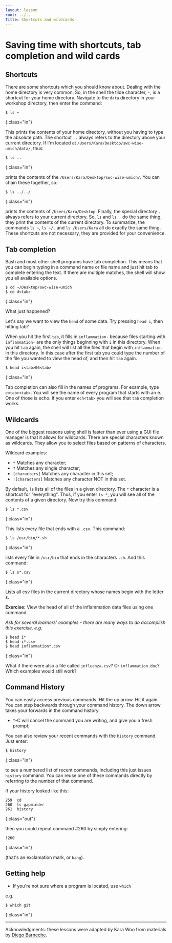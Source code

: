 ```yaml
---
layout: lesson
root: ../..
Title: Shortcuts and wildcards
---
```


# Saving time with shortcuts, tab completion and wild cards

## Shortcuts

There are some shortcuts which you should know about. Dealing with the home
directory is very common. So, in the shell the tilde character, `~`, is a
shortcut for your home directory. Navigate to the `data` directory in your
workshop directory, then enter the command:

~~~
$ ls ~
~~~
{:class="in"}

This prints the contents of your home directory, without you having to type the
absolute path. The shortcut `..` always refers to the directory above your
current directory. If I'm located at `/Users/Kara/Desktop/swc-wise-umich/data/`, thus:

~~~
$ ls ..
~~~
{:class="in"}

prints the contents of the `/Users/Kara/Desktop/swc-wise-umich/`. You can chain
these together, so:

~~~
$ ls ../../
~~~
{:class="in"}

prints the contents of `/Users/Kara/Desktop`. Finally, the special directory `.` always refers to your current directory. So, `ls` and `ls .` do the same thing, they print the contents of the current directory. To summarize, the commands `ls ~`, `ls ~/.` and `ls /Users/Kara` all do exactly the same thing. These shortcuts are not necessary, they are provided for your convenience.

## Tab completion

Bash and most other shell programs have tab completion. This means that you can begin typing in a command name or file name and just hit tab to complete entering the text. If there are multiple matches, the shell will show you all available options.

~~~
$ cd ~/Desktop/swc-wise-umich
$ cd d<tab>
~~~
{:class="in"}

What just happened?

Let's say we want to view the `head` of some data. Try pressing `head i`, then hitting tab?

When you hit the first `tab`, it fills in `inflammation-` because files starting with `inflammation-` are the only things beginning with `i` in this directory. When you hit `tab` again, the shell will list all the files that begin with `inflammation-` in this directory. In this case after the first tab you could type the number of the file you wanted to view the head of, and then hit `tab` again.

~~~
$ head i<tab>06<tab>
~~~
{:class="in"}

Tab completion can also fill in the names of programs. For example, type `e<tab><tab>`. You will see the name of every program that starts with an e. One of those is echo. If you enter `ech<tab>` you will see that `tab` completion works.

## Wildcards

One of the biggest reasons using shell is faster than ever using a GUI file manager is that it allows for wildcards. There are special characters known as wildcards. They allow you to select files based on patterns of characters.

Wildcard examples:

* `*` Matches any character;
* `?` Matches any single character;
* `[characters]` Matches any character in this set;
* `![characters]` Matches any character NOT in this set.

By default, `ls` lists all of the files in a given directory. The `*` character is a shortcut for "everything". Thus, if you enter `ls *`, you will see all of the contents of a given directory. Now try this command:

~~~
$ ls *.csv
~~~
{:class="in"}

This lists every file that ends with a `.csv`. This command:

~~~
$ ls /usr/bin/*.sh
~~~
{:class="in"}

lists every file in `/usr/bin` that ends in the characters `.sh`. And this command:

~~~
$ ls s*.csv
~~~
{:class="in"}

Lists all csv files in the current directory whose names begin with the letter s.

**Exercise:** View the head of all of the inflammation data files using one command.

*Ask for several learners' examples - there are many ways to do accomplish this exercise, e.g.*

~~~
$ head i*
$ head i*.csv
$ head inflammation*.csv
~~~
{:class="in"}

What if there were also a file called `influenza.csv`? Or `inflammation.doc`? Which examples would still work?

## Command History

You can easily access previous commands.  Hit the up arrow. Hit it again.  You can step backwards through your command history. The down arrow takes your forwards in the command history.

* ^-C will cancel the command you are writing, and give you a fresh prompt;

You can also review your recent commands with the `history` command. Just enter:

~~~
$ history
~~~
{:class="in"}

to see a numbered list of recent commands, including this just issues `history` command.  You can reuse one of these commands directly by referring to the number of that command.

If your history looked like this:

~~~
259  cd
260  ls gapminder
261  history
~~~
{:class="out"}

then you could repeat command #260 by simply entering:

~~~
!260
~~~
{:class="in"}

(that's an exclamation mark, or `bang`).


## Getting help

* If you're not sure where a program is located, use `which`

e.g.

~~~
$ which git
~~~
{:class="in"}

***
Acknowledgments: these lessons were adapted by Kara Woo from materials by [Diego Barneche](http://nicercode.github.io/2014-02-13-UNSW/lessons/60-shell/).

